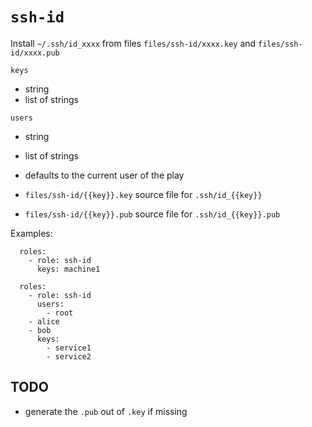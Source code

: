 # `ssh-id`

Install `~/.ssh/id_xxxx` from files `files/ssh-id/xxxx.key` and `files/ssh-id/xxxx.pub`

`keys`
- string
- list of strings

`users`
- string
- list of strings
- defaults to the current user of the play

- `files/ssh-id/{{key}}.key` source file for `.ssh/id_{{key}}`
- `files/ssh-id/{{key}}.pub` source file for `.ssh/id_{{key}}.pub`

Examples:

```
  roles:
    - role: ssh-id
      keys: machine1
```

```
  roles:
    - role: ssh-id
      users:
        - root
	- alice
	- bob
      keys:
        - service1
        - service2
```

## TODO

- generate the `.pub` out of `.key` if missing

